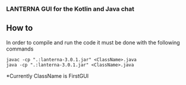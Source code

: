 ### LANTERNA GUI for the Kotlin and Java chat

## How to


In order to compile and run the code it must be done with the following commands

```
javac -cp ".:lanterna-3.0.1.jar" <ClassName>.java
java -cp ".:lanterna-3.0.1.jar" <ClassName>.java

```

*Currently ClassName is FirstGUI

